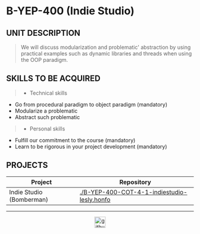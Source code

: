 # B-YEP-400 (Indie Studio)

## UNIT DESCRIPTION

> We will discuss modularization and problematic' abstraction by using practical examples such as dynamic libraries and threads when using the OOP paradigm.

## SKILLS TO BE ACQUIRED

> + Technical skills
- Go from procedural paradigm to object paradigm (mandatory)
- Modularize a problematic
- Abstract such problematic

> + Personal skills
- Fulfill our commitment to the course (mandatory)
- Learn to be rigorous in your project development (mandatory)

## PROJECTS

| Project  | Repository |
| ------------- | ------------- |
| Indie Studio (Bomberman) | [./B-YEP-400-COT-4-1-indiestudio-lesly.honfo](././B-YEP-400-COT-4-1-indiestudio-lesly.honfo)  |

---

<div align="center">

<a href="https://github.com/blacky-yg" target="_blank"><img src="https://cdn.jsdelivr.net/npm/simple-icons@3.0.1/icons/github.svg" alt="github.com" width="30"></a>

</div>